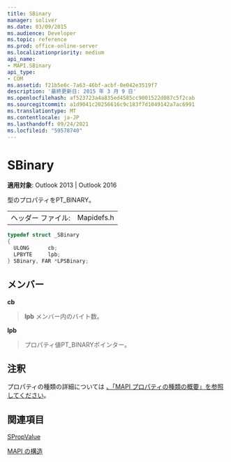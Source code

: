 ```yaml
---
title: SBinary
manager: soliver
ms.date: 03/09/2015
ms.audience: Developer
ms.topic: reference
ms.prod: office-online-server
ms.localizationpriority: medium
api_name:
- MAPI.SBinary
api_type:
- COM
ms.assetid: f21b5e6c-7a63-46bf-acbf-0e042e3519f7
description: '最終更新日: 2015 年 3 月 9 日'
ms.openlocfilehash: af523723a4a835ed4585cc9001522d087c5f2cab
ms.sourcegitcommit: a1d9041c20256616c9c183f7d1049142a7ac6991
ms.translationtype: MT
ms.contentlocale: ja-JP
ms.lasthandoff: 09/24/2021
ms.locfileid: "59578740"
---
```

# <a name="sbinary"></a>SBinary

  
  
**適用対象**: Outlook 2013 | Outlook 2016 
  
型のプロパティをPT_BINARY。
  
|||
|:-----|:-----|
|ヘッダー ファイル:  <br/> |Mapidefs.h  <br/> |
   
```cpp
typedef struct _SBinary
{
  ULONG      cb;
  LPBYTE     lpb;
} SBinary, FAR *LPSBinary;

```

## <a name="members"></a>メンバー

 **cb**
  
> **lpb** メンバー内のバイト数。 
    
 **lpb**
  
> プロパティ値PT_BINARYポインター。
    
## <a name="remarks"></a>注釈

プロパティの種類の詳細については [、「MAPI プロパティの種類の概要」を参照してください](mapi-property-type-overview.md)。
  
## <a name="see-also"></a>関連項目



[SPropValue](spropvalue.md)


[MAPI の構造](mapi-structures.md)

